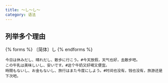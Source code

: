 ```yaml
---
title: 〜し〜し〜
category: 语法
---
```


## 列举多个理由

{% forms %}
〔简体〕し
{% endforms %}

```example
今日は休みだし、晴れだし、散歩に行こう。#今天放假，天气也好，去散步吧。
この牛乳は美味しいし、安いです。#这个牛奶又好喝又便宜。
時間もないし、お金もないし、旅行はまた今度にしよう。#时间也没有，钱也没有，旅游还是下次吧。
```
